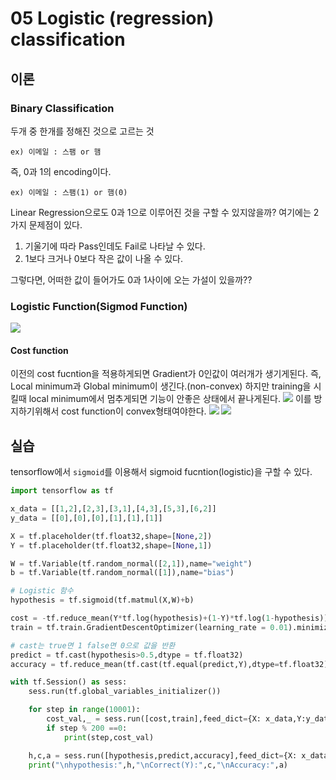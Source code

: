 # 05 Logistic (regression) classification

## 이론

### Binary Classification
두개 중 한개를 정해진 것으로 고르는 것
```
ex) 이메일 : 스팸 or 햄
```

즉, 0과 1의 encoding이다.
```
ex) 이메일 : 스팸(1) or 햄(0)
```

Linear Regression으로도 0과 1으로 이루어진 것을 구할 수 있지않을까? 여기에는 2가지 문제점이 있다.
1. 기울기에 따라 Pass인데도 Fail로 나타날 수 있다.
2. 1보다 크거나 0보다 작은 값이 나올 수 있다.

그렇다면, 어떠한 값이 들어가도 0과 1사이에 오는 가설이 있을까??

### Logistic Function(Sigmod Function)
![](http://www.saedsayad.com/images/ANN_Sigmoid.png)

#### Cost function

이전의 cost fucntion을 적용하게되면 Gradient가 0인값이 여러개가 생기게된다. 즉, Local minimum과 Global minimum이 생긴다.(non-convex) 하지만 training을 시킬때 local minimum에서 멈추게되면 기능이 안좋은 상태에서 끝나게된다.
![](https://encrypted-tbn0.gstatic.com/images?q=tbn:ANd9GcQj5EkWtb5cTKN7y4ft63yE0CKcYmR6m1h6bnb2PTLiKSIBeHiucQ)
이를 방지하기위해서 cost function이 convex형태여야한다.
![](http://www.holehouse.org/mlclass/06_Logistic_Regression_files/Image%20[12].png)
![](https://cognitree.com/wp/wp-content/uploads/2016/07/logistic-regression-5-300x292.png)

## 실습

tensorflow에서 `sigmoid`를 이용해서 sigmoid fucntion(logistic)을 구할 수 있다.

```python
import tensorflow as tf

x_data = [[1,2],[2,3],[3,1],[4,3],[5,3],[6,2]]
y_data = [[0],[0],[0],[1],[1],[1]]

X = tf.placeholder(tf.float32,shape=[None,2])
Y = tf.placeholder(tf.float32,shape=[None,1])

W = tf.Variable(tf.random_normal([2,1]),name="weight")
b = tf.Variable(tf.random_normal([1]),name="bias")

# Logistic 함수
hypothesis = tf.sigmoid(tf.matmul(X,W)+b)

cost = -tf.reduce_mean(Y*tf.log(hypothesis)+(1-Y)*tf.log(1-hypothesis))
train = tf.train.GradientDescentOptimizer(learning_rate = 0.01).minimize(cost)

# cast는 true면 1 false면 0으로 값을 반환
predict = tf.cast(hypothesis>0.5,dtype = tf.float32)
accuracy = tf.reduce_mean(tf.cast(tf.equal(predict,Y),dtype=tf.float32))

with tf.Session() as sess:
	sess.run(tf.global_variables_initializer())

	for step in range(10001):
		cost_val,_ = sess.run([cost,train],feed_dict={X: x_data,Y:y_data})
		if step % 200 ==0:
			print(step,cost_val)

	h,c,a = sess.run([hypothesis,predict,accuracy],feed_dict={X: x_data,Y: y_data})
	print("\nhypothesis:",h,"\nCorrect(Y):",c,"\nAccuracy:",a)
```